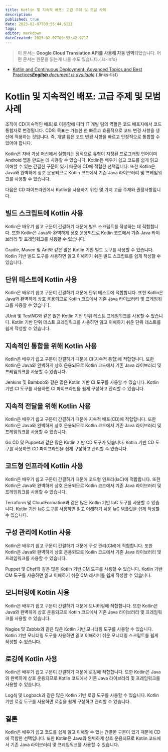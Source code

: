 ```yaml
---
title: Kotlin 및 지속적 배포: 고급 주제 및 모범 사례
description: 
published: true
date: 2023-02-07T09:55:44.612Z
tags: 
editor: markdown
dateCreated: 2023-02-07T09:55:42.971Z
---
```


> 이 문서는 **Google Cloud Translation API를 사용해 자동 번역**되었습니다.
어떤 문서는 원문을 읽는게 나을 수도 있습니다.{.is-info}



- [Kotlin and Continuous Deployment: Advanced Topics and Best Practices***English** document is available*](/en/Knowledge-base/Kotlin/kotlin-and-continuous-deployment-advanced-topics-and-best-practices)
{.links-list}


# Kotlin 및 지속적인 배포: 고급 주제 및 모범 사례

조직이 CD(지속적인 배포)로 이동함에 따라 IT 개발 팀의 역할은 코드 배포자에서 코드 통합자로 변경됩니다. CD의 목표는 가능한 한 빠르고 효율적으로 코드 변경 사항을 생산에 적용하는 것입니다. 즉, 개발 팀은 코드 변경 사항을 빠르고 안정적으로 통합할 수 있어야 합니다.

Kotlin은 자바 가상 머신에서 실행되는 정적으로 유형이 지정된 프로그래밍 언어이며 Android 앱을 만드는 데 사용할 수 있습니다. Kotlin은 배우기 쉽고 코드를 쉽게 읽고 이해할 수 있는 간결한 구문이 있기 때문에 CD에 적합한 선택입니다. 또한 Kotlin은 Java와 완벽하게 상호 운용되므로 Kotlin 코드에서 기존 Java 라이브러리 및 프레임워크를 사용할 수 있습니다.

다음은 CD 파이프라인에서 Kotlin을 사용하기 위한 몇 가지 고급 주제와 권장사항입니다.

## 빌드 스크립트에 Kotlin 사용

Kotlin은 배우기 쉽고 구문이 간결하기 때문에 빌드 스크립트를 작성하는 데 적합합니다. 또한 Kotlin은 Java와 완벽하게 상호 운용되므로 Kotlin 코드에서 기존 Java 라이브러리 및 프레임워크를 사용할 수 있습니다.

Gradle, Maven 및 Ant와 같은 많은 Kotlin 기반 빌드 도구를 사용할 수 있습니다. Kotlin 기반 빌드 도구를 사용하면 읽고 이해하기 쉬운 빌드 스크립트를 쉽게 작성할 수 있습니다.

## 단위 테스트에 Kotlin 사용

Kotlin은 배우기 쉽고 구문이 간결하기 때문에 단위 테스트에 적합합니다. 또한 Kotlin은 Java와 완벽하게 상호 운용되므로 Kotlin 코드에서 기존 Java 라이브러리 및 프레임워크를 사용할 수 있습니다.

JUnit 및 TestNG와 같은 많은 Kotlin 기반 단위 테스트 프레임워크를 사용할 수 있습니다. Kotlin 기반 단위 테스트 프레임워크를 사용하면 읽고 이해하기 쉬운 단위 테스트를 쉽게 작성할 수 있습니다.

## 지속적인 통합을 위해 Kotlin 사용

Kotlin은 배우기 쉽고 구문이 간결하기 때문에 CI(지속적 통합)에 적합합니다. 또한 Kotlin은 Java와 완벽하게 상호 운용되므로 Kotlin 코드에서 기존 Java 라이브러리 및 프레임워크를 사용할 수 있습니다.

Jenkins 및 Bamboo와 같은 많은 Kotlin 기반 CI 도구를 사용할 수 있습니다. Kotlin 기반 CI 도구를 사용하면 CI 파이프라인을 쉽게 구성하고 관리할 수 있습니다.

## 지속적 전달을 위해 Kotlin 사용

Kotlin은 배우기 쉽고 구문이 간결하기 때문에 지속적 배포(CD)에 적합합니다. 또한 Kotlin은 Java와 완벽하게 상호 운용되므로 Kotlin 코드에서 기존 Java 라이브러리 및 프레임워크를 사용할 수 있습니다.

Go CD 및 Puppet과 같은 많은 Kotlin 기반 CD 도구가 있습니다. Kotlin 기반 CD 도구를 사용하면 CD 파이프라인을 쉽게 구성하고 관리할 수 있습니다.

## 코드형 인프라에 Kotlin 사용

Kotlin은 배우기 쉽고 구문이 간결하기 때문에 코드형 인프라(IaC)에 적합합니다. 또한 Kotlin은 Java와 완벽하게 상호 운용되므로 Kotlin 코드에서 기존 Java 라이브러리 및 프레임워크를 사용할 수 있습니다.

Terraform 및 CloudFormation과 같은 많은 Kotlin 기반 IaC 도구를 사용할 수 있습니다. Kotlin 기반 IaC 도구를 사용하면 읽고 이해하기 쉬운 IaC 템플릿을 쉽게 작성할 수 있습니다.

## 구성 관리에 Kotlin 사용

Kotlin은 배우기 쉽고 구문이 간결하기 때문에 구성 관리(CM)에 적합합니다. 또한 Kotlin은 Java와 완벽하게 상호 운용되므로 Kotlin 코드에서 기존 Java 라이브러리 및 프레임워크를 사용할 수 있습니다.

Puppet 및 Chef와 같은 많은 Kotlin 기반 CM 도구를 사용할 수 있습니다. Kotlin 기반 CM 도구를 사용하면 읽고 이해하기 쉬운 CM 레시피를 쉽게 작성할 수 있습니다.

## 모니터링에 Kotlin 사용

Kotlin은 배우기 쉽고 구문이 간결하기 때문에 모니터링에 적합합니다. 또한 Kotlin은 Java와 완벽하게 상호 운용되므로 Kotlin 코드에서 기존 Java 라이브러리 및 프레임워크를 사용할 수 있습니다.

Nagios 및 Zabbix와 같은 많은 Kotlin 기반 모니터링 도구를 사용할 수 있습니다. Kotlin 기반 모니터링 도구를 사용하면 읽고 이해하기 쉬운 모니터링 스크립트를 쉽게 작성할 수 있습니다.

## 로깅에 Kotlin 사용

Kotlin은 배우기 쉽고 구문이 간결하기 때문에 로깅에 적합합니다. 또한 Kotlin은 Java와 완벽하게 상호 운용되므로 Kotlin 코드에서 기존 Java 라이브러리 및 프레임워크를 사용할 수 있습니다.

Log4j 및 Logback과 같은 많은 Kotlin 기반 로깅 도구를 사용할 수 있습니다. Kotlin 기반 로깅 도구를 사용하면 로깅을 쉽게 구성하고 관리할 수 있습니다.

## 결론

Kotlin은 배우기 쉽고 코드를 쉽게 읽고 이해할 수 있는 간결한 구문이 있기 때문에 CD에 적합한 선택입니다. 또한 Kotlin은 Java와 완벽하게 상호 운용되므로 Kotlin 코드에서 기존 Java 라이브러리 및 프레임워크를 사용할 수 있습니다.